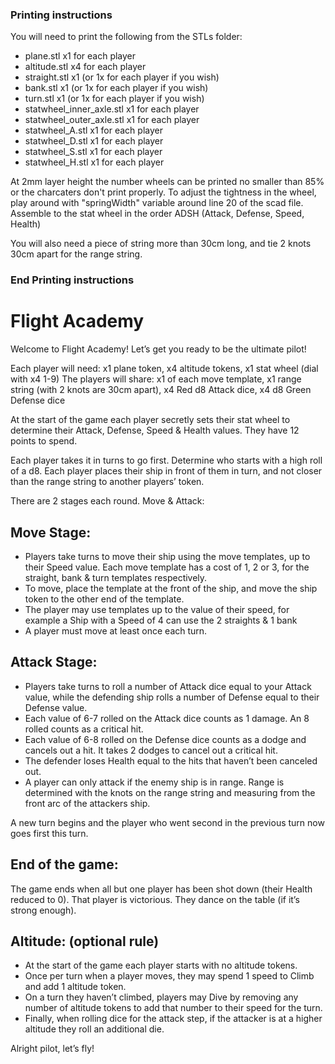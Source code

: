 ### Printing instructions

You will need to print the following from the STLs folder:

- plane.stl x1 for each player
- altitude.stl x4 for each player
- straight.stl x1 (or 1x for each player if you wish)
- bank.stl x1 (or 1x for each player if you wish)
- turn.stl x1 (or 1x for each player if you wish)
- statwheel_inner_axle.stl x1 for each player
- statwheel_outer_axle.stl x1 for each player
- statwheel_A.stl x1 for each player
- statwheel_D.stl x1 for each player
- statwheel_S.stl x1 for each player
- statwheel_H.stl x1 for each player

At 2mm layer height the number wheels can be printed no smaller than 85% or the charcaters don't print properly.
To adjust the tightness in the wheel, play around with "springWidth" variable around line 20 of the scad file.
Assemble to the stat wheel in the order ADSH (Attack, Defense, Speed, Health)

You will also need a piece of string more than 30cm long, and tie 2 knots 30cm apart for the range string.

### End Printing instructions

# Flight Academy

Welcome to Flight Academy! Let’s get you ready to be the ultimate pilot!

Each player will need:
x1 plane token, x4 altitude tokens, x1 stat wheel (dial with x4 1-9)
The players will share:
x1 of each move template, x1 range string (with 2 knots are 30cm apart), x4 Red d8 Attack dice, x4 d8 Green Defense dice

At the start of the game each player secretly sets their stat wheel to determine their Attack, Defense, Speed & Health values. They have 12 points to spend.

Each player takes it in turns to go first. Determine who starts with a high roll of a d8.
Each player places their ship in front of them in turn, and not closer than the range string to another players’ token.

There are 2 stages each round. Move & Attack:

## Move Stage:

- Players take turns to move their ship using the move templates, up to their Speed value. Each move template has a cost of 1, 2 or 3, for the straight, bank & turn templates respectively.
- To move, place the template at the front of the ship, and move the ship token to the other end of the template.
- The player may use templates up to the value of their speed, for example a Ship with a Speed of 4 can use the 2 straights & 1 bank
- A player must move at least once each turn.

## Attack Stage:

- Players take turns to roll a number of Attack dice equal to your Attack value, while the defending ship rolls a number of Defense equal to their Defense value.
- Each value of 6-7 rolled on the Attack dice counts as 1 damage. An 8 rolled counts as a critical hit.
- Each value of 6-8 rolled on the Defense dice counts as a dodge and cancels out a hit. It takes 2 dodges to cancel out a critical hit.
- The defender loses Health equal to the hits that haven’t been canceled out.
- A player can only attack if the enemy ship is in range. Range is determined with the knots on the range string and measuring from the front arc of the attackers ship.

A new turn begins and the player who went second in the previous turn now goes first this turn.

## End of the game:

The game ends when all but one player has been shot down (their Health reduced to 0). That player is victorious. They dance on the table (if it’s strong enough).

## Altitude: (optional rule)

- At the start of the game each player starts with no altitude tokens.
- Once per turn when a player moves, they may spend 1 speed to Climb and add 1 altitude token.
- On a turn they haven’t climbed, players may Dive by removing any number of altitude tokens to add that number to their speed for the turn.
- Finally, when rolling dice for the attack step, if the attacker is at a higher altitude they roll an additional die.

Alright pilot, let’s fly!
